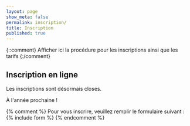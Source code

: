 ```yaml
---
layout: page
show_meta: false
permalink: inscription/
title: Inscription
published: true
---
```

{::comment}
Afficher ici la procédure pour les inscriptions ainsi que les tarifs
{:/comment}

## Inscription en ligne

Les inscriptions sont désormais closes. 

À l'année prochaine !

{% comment %}
Pour vous inscrire, veuillez remplir le formulaire suivant :
{% include form %}
{% endcomment %}

<!--
## Tarifs (provisoires)

|            | PRÉFÉRENTIEL   | MAJORÉ            | SUR PLACE         |
|            | Jusqu'au 10/05 | Du 10/05 au 20/06 | Du 21/06 au 25/06 |
|------------|----------------|-------------------|-------------------|
| Étudiant   | 100            | 150               | 200               |
| Académique | 150            | 200               | 250               |
| Industriel | 200            | 250               | 300               |

L'[AFPC](http://www.afpc-asso.org/web/) (Association Française pour la Programmation par Contraintes) offre l'adhésion 2021 à chaque participant aux JFPC 2021 qui le souhaite. Pour en bénéficier, n'oubliez pas de cocher la case correspondante lors de votre inscription.
-->